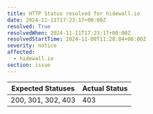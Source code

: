 ```yaml
---
title: HTTP Status resolved for hidewall.io
date: 2024-11-11T17:23:17+00:00Z
resolved: True
resolvedWhen: 2024-11-11T17:23:17+00:00Z
resolvedStartTime: 2024-11-08T11:28:04+00:00Z
severity: notice
affected:
  - hidewall.io
section: issue
---
```


| Expected Statuses | Actual Status  |
|-------------------|----------------|
| 200, 301, 302, 403 | 403 |
